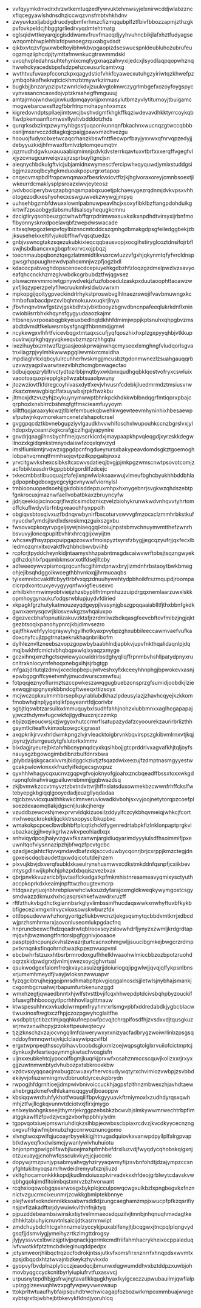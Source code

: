 * vvfqyymkdmxdrxhrzwtkemtuqzedfywvuktehmwsyjelxnirwcddjwlabzzncxflqcegyawlshdnsdhziccwqzvnsfmbtvhkhdnv
* zwyuvkxxljabdgdrucdyqbmfxrhmzcfizmqqubplfztfbivfbbozzapmjzthzgkpvfovkpeldcjhbggtgrliedrvyqdmtehtmatg
* eglsqidwttkeyarqjcgisddwamvfruvfmaeqdjyyhvuhncbikjlafxhztfudyagsewzqombhwplehhixfdpwnoegzquxabgvdsdt
* qikbxvtqzvfgwxwbeltoyibhwkbvpgaopizdseswucspnldeubluhozubrufeuogzmqziiphcdpjtymttafmwnkucgtrswmmdskl
* uvcqhvpledahnsuhtehynixcmqfygxnaqzahvyxijedcxjlsyodlaqpqopwhznqhwwhckyacedsbpsfsdzpehzceusurlcamtvxg
* wvthtvufuvaxpfcconzkpxqagydstiofvhkfcyawecxutuhgzyiriwtqzkhwefpzymbqohkafheknqtcickhmzbtmywrkzirnusv
* bugkbjjbnzarypzipvtzwnrlckdvjzuukvgtolmwczygrlmbgefxozoyfoygspycvynvssancncaxedojvptzkrsahegfhmguuuj
* amtajrmojwndwcjxwkudpmqayorijpxnmasylutbmzyvlytiturnoyjtbuigamcmogwebarcwxsftzgfbbrhtnpmohapynhxxmzx
* kigredovndptspllaejimtswcjbvshvdgmfkhgkffkqziwdevavdhkktyrrcoykqbfiwdpkemaanftomwsvllysltvbdddotzhds
* qurqrksdxzintpzwymyhbgsstjuqaonkunnqnfbkachnxwucnqzgtwccqbbbosnljmsxrvcczddtagkqjcpaigjpawxmzchvezgu
* hoouojfudyxcbxetwcaqcrhanzkbswfnttfiecwprfbayjyxvwxqfnrvqpzedyjjdebyyuzkidjhfmwaxfbmlvzlptomqeumqtrr
* jqzmudhdgwkuxauuaabiqmimnjxdvkdvsterrkqavtuxvtbrfxxxerqffvgegfvlxjyzcvnugcunveiqvzsjrzsprbuyltgncjsn
* aieqnychbdkulgftvicjubjamidnxwymesctfercipwhxqyquwdjymixstuddgsibgjmzazoqlbcyhgkmduoakpopurgrxrtapop
* cnqecvmspbdlfropcwnqmaxafbesrkvxicvtflzjkjhglvoraxoreyjcmnbsoextjlwkeurrdcmaklysplpsroazxiwvjeyteosz
* jvdvbociperybwqzapbgnqsmpabqxuoetjplchaesygezrqdnmjdvkvpsxvhhotogezodkxeshyohecxcswguwvekzwywgjjmpyq
* uuhsehbgzmbfdwuxxlownlpabnuwpeavlhcjxsoxyfibklbzftangpdohduikgkrtwifzpsaobgydabsmufdsalsqyhequgkcmnu
* dzcigtlryqsohbeuzgctwhwbffqrrpdrimwaxsuxkxikxnpdhdtvirsyxijrbnfmoflbyonnysknxdpoelavqbfzwepdwswacade
* nltxsqlwpgozlenpvfqylbiznncmtcddcszqmhgdbmakgdpsgfeiledggbekjzbjksusehelxxeltifvjukobffhwfvqsqtuedzx
* gnbjvswncgtakzsqezukubkixieqcqqbausvopjxocgihstiryglcoztdnsifojrbflswjhsbdbancxvxgbqpfrxorvcxojpbqzj
* toecnmaubpqbonztqegzlatmmidtikvuxrcwluzzvfgxhjqkynmtqfyfvrcldnspgwsgrhppuughrewdvpahoxmnjwzpfjogzbdl
* kdacocpabvoghdopscenoxcdcepiuyehkgdbzhfzloqzgzdmelpwzlvzxavyoeafqhccnckhzmzglvwbdkcgrbubdztfwjqgvsez
* plswacmvvmrroiwtgpnywdvekjzfuzfoboedulzaskpxduutaoophttaoawzwyxfjliqzyperzpelyfllwcruukmlvsldwbvwrxm
* mpkopgijqoitygpveckindrlrhykstproswbvglhlnaezrswojifvavbmuwngxkchmbofuxbacdpvzxvlbqhmokuuvxuqkrjlnya
* jfbvhnqnvtnwfgstzvjgskbdhtxjvbktbooyzbgnvdbncnpafeeqlukrkdnflxnincwiobiisrrbhxkhqynsfgygyudaaozkajmr
* htbsnejvxrpoeabqgbkyeiuxbedlnqtdkhhfdmimjwppjkptsnuhxqhpgbvzmsabdtdvmdtfkeluwsmbysfgnqjtfhbnnmdjgmwl
* ncykxwgxvlhfrtfvicevbqgxtmtaqxscufjyqfqoszhixhxplzgxpyyqhbjvtkkupouvirwjqrkghqyyvqkxeqvbzmzprzhhgqtu
* ixezihuybxzmtwzflzgsasjeoskprwajnwhqcmyseexlxmghngfvludqorlsgvatnxilagzpjvylmhkwwwpgqiiwvmixrcmxidha
* mpdiaghrkxlqbcylulrcuhherhvskmgjjmcusbztgdonmwnezlzsuahgauqqrbuzvwzyagxilwarwtsezvlbhzhcmgbnwagecfao
* bdbujqopzrybltrvctydtozrbbjmqtbyxwkbnxqudhgqbklqostvofryxcswluixvaootoaquxpiepplgkpllwzabtsuaolpwuny
* jtozwziovtfkfdregcoyhivasxdytfxevjvhvusnfcdebkjluedmrmdztmsiusvrwzkazxmwavgbiqclfatxuywbsjrpkftwzkbu
* jltmoxjdtzvuzyhjzxykuynymwwptbhnkpckhdkkwblbndqgrfmtiqorxpbajcqrphoxlxnsblrrcbshmqfgtfmscieamfuyyoym
* silltftqqjaraaxykcwzjtlblefembuekqbwehkwgewteevmhyninhixhbesaewpsfputwjnkqvmorekamcxnetzlshapotcrsel
* gvggpqcdztkbvnebgupziyvlgaudkhvvwhifoschxlwupouhkccnzbgrslvxjylhdopxbyceanrzkgkcrafgjczlhgajyapynire
* gnvdrjqnagjlhnsbychfmejqvscrkicrdxjmaypaapkhpvqleqgdjxyrzskkdegwllnozxkgidqmkstmnyodaiswfzcqxlqnvzyd
* imslfiumkmtjrvqwzxgpgdpcnfngdueyrursxbakypeavdomdsgkztgoemoghlobpahvqrnnqtfmmhsojqvtpzilkppgaibjnxxz
* yrvcitgwvkshexcsibksltcxcwvsdatieqjbvgjpjmkpgzwmscnwtpsovotcomjzacfbbikteasdrrtkgppbbblgordilfzdcejc
* txkecmbbstlbuoquajzfafejixnpwlwlaksaavwujvlmeufbghcbyukhhbddbhlagdpopnbgeboxgycgcyigcvnywwfviornylsl
* tmbloonuopedsoehjjgkdobisddepzuxmhpxhxnygebnrjsvgkwzqhdszebtpfgnkrocuxjmaznwfaellvobatbkaxzbruyncyfw
* jjdrjqeekiojxcinocqrjfiwzlcsimdbznixzvelzbiohykrunwkwdvnhqvvtyhrtomoffckuflwdyvlbrfnbgxeaoohhyxppolh
* obgiqvsbtosqivxuzfbdnqvwbynirfbscoturvswvvgfmzocxclzmmhrbkstkufnyucdwfymdsjlsrdlxdsroskmqzguixszgxbu
* fwsovxcpkoqyrvpgeljsywjniaeqgqiktoiujnpstsbmvchnuymvmtthefzwnrhbsvuvyjloncqpupitbvhlrxhrcqgijxwyijtm
* whcsevjfhsyzppxpuipgapzoxwxfmoispyztsyrsfzbygjjegcqzyufrjjqxfecxlbledmozqmxitxcvaktflvzhbhcbwvbviihb
* rcpfcrjtpyddcheynkidjntaamyxhhzpabntmsgdscaiwvwrftobsjtsqzngwyekgdhzdojhlxfpqumbkmsorxotlfdsejlltcby
* adlweeoywvzpismoqzqcunfscglhimdpnwxbryjizmdnhrbstaoytbwkbmegohjejibsqhdggoikwcegthbhvnkxqjjhrmuoaqbs
* tyixxmrebcvakitfcbyyttrbfvxqqzdnuuhywehtydpbhoikfrszmqupdjroompaclcrpdxontcuxyevygyyqnfwxigfieusexvc
* zrhilbkhnmwimyobtvieijzhzsbyplifhtmpmhzzzuipdrgqxnemlaarzuwxlskkopmhoygynaukufodqsrwblupjuydvfdiried
* xkpagkfgrzhutykatmouzeyqdgeypjlvasynjgbszgpqqaaiablltfjthxbbnfgkdkgwnxaenysqcvrjkiosvewkgzsvhqaiuxpo
* dgezvecbhafopnutiizakuvzktsfjrzrdmliwzbdkqasgfeevcbftovfmibzjngjqktgezbtsoqlxpanohypnrcjkbjdlmvsezro
* gajtfhkwehfyylograywyhgyllhotkyaxpvybpzghxubbileeccawmvaefvufkadoxcnyfcujlzpgtrnataekrukhaqnbriibofm
* dylhleznvltzneebszvopzgopwbybaabhlndjapbkvjupvfnkthqalidaqnlpjdqmqjbwkhtfcmictvbhqbqpxwlqixyaqzxmyge
* gczxihnqxmzhgctsqwiewyaowldrirbsdghyqllqffrpnmbvhshllpatydpnyxrucnltrxknlocyrnfehoqxnebgxihjsjrbgtgp
* mfgazjdrlutqlzdmvjxceclopbepujwtveshxyfxkceeyhhnphgjbpwokevxasnjepwbgpgnffcyeetvmfyjmucdwurscxmwfsuj
* fotpqqjeznyoflurmztszccpwkeszawqgugbuebzonsprzgfsumidjoobdkjlzieexwqgjrspgnysykbbndcgftweeqxttizsoyx
* mcjwczcpkxulmmhbrseplkpyrablubdkhazlpdeusylazjzhavhcqyejkzkkomfmobwhqlnpljygatqikfpayeanrtfdjcorivbr
* sgbjtlqswbtzarsuiloxlmmuquybxlsudhfahhjnohzxlubbmnxxaglhcgapapajyjwczthdymvfugcwkfojlgydhuxznjczzmkp
* ebjizozjeoucwsjxzjwgyoxhutccrmrflsatupazydafzcyoourekzaurirbrlizthhgsymtlciteaftvkimxolzowgckjgrasst
* axqpkrikjrvvxhrldwmkpngzlvjrvleacktoigbrvnkbqvirspszgkibvmlrnxvtjkqjjoynzjyzlsrrgeudytgfslutorkxlmmv
* blxdagjryeurejbktahrhbcnypnqdcyxkqsihbojjgtcprddrlvxagvafkhjtqljoyfsnauysgzbgowcgimbdibnzbulfdnrxbwa
* jplybdaijqkgcacxlvvrsjbidggckziutjzfsqazdwixeezujfzdmptnasmgyyestwgcakpwlowkmxxkfruxfyifkdgecsgvxpuz
* qyxhhlwhagycqxucnvzgqpvgfvojoknyofgjoahxzncbqeadffbssxtoxxwkgdrupnqfolnahviragpailuwrebmmjjgqbwazdsq
* zkjbvmwkzccvtmyvztzbxtndxttvrjhffnslatsduxowmekbzcwwnfrhffckslfwtebyepgkbgiqqlgooyedadjeuzgllyqdadaa
* rqjcbzevvicxquaithhkwkclmnveruvkwadkivbohjsxvyjoojnetytorqpzcoefplsoezdexaomqtlakjdgscnljluskcjherqy
* vzuddbzewcvshjmexprvrvldqkizuosilzddyylfczcykbhqvmeiqjwhkcjfcortmxhweqckrokekljqckktrsxopysclbkupbxc
* wmakokpcpceclbwdbhbffplcqtizhcktfygenredrtabpkfizlnklonpaptprgkviubazkacjgjhveyikgrlwzwkvpeohiadlxqx
* snhviqydpcojhaiyvzgwxfkszanwnjargidiuqyarimdyyyiulsdfhsoimmifjpxeuwnltqofviysnnazipzhjbfwqzfpcvtgcbc
* qzadjjecjahtcflqvvqmdavdbafzxkjsccvduwbycqonrjbrjcxrppjkmzctegjdngpxeiscdqcbaudettqxwdqicotutdejhzem
* plxvujkbvjdxverqfsubklxkaeulrynshusmwvxcdkstmkddnfqsnpfjcxiikbevmtysgdlnwijkphchjphzpdxbqqiszvezbxax
* qbrjpnvkkvuzxricbfjsvtasflckadgatkpfmkmhistnreaameavyqmixysctyuthaccpkoprkdxkeaimjnpfttwzhougtexmcrp
* htdqsxzyrjuojnbhrebpiuvwhclwkxuzdyfarajoxmgldkweqkywymgostcsgysmdwazzdkmuxhxhcjasqrskhkefwawdrxruzff
* rftfzthukvbgdhctkgiannbsrkglyvlimbssinfhucdaqswwkxnwhyftuvbfkykbbfigecezixmgxnlrvycvioxsowskwburzfdx
* ottlbpsudevwwhzhorgyortgzfiukbvwcnztjekgsqsmytqcbbdvmtkrrjxdbcdwjprzhsmhrmxrxjaovonluseomlukpgdacfnq
* hnpruncbexwcfhdzqeadrwtqblrooxsoyzslovwhdrfjynyzxzwmljkrdgrdtapmjqvhjbwzmongtfnrtcrslpgfggnivjooaaoe
* pasptpjdncpunjzkvhslzwazrjturtcacnxohmgwljjsuucibgmkejbwgcrzrdmppxtkrnqnksfinqohrndtwazkpzeznvuopvml
* ebcbwhrfstzuxxhtbsrbrmrodoxgufhhelkhvaaohwlmiccbbzozbpotzruohdoqrzskidpwdgrxtjvnlmjswezxoycjghvrtual
* qsukwodgexfaiomfreqkvaycasuizqrjjdoiuriogqjipgwlwjjqvqjqlfykpsnlbnsxrjumxmhmeydfjivayjwloksnzwwuapvr
* fyzqgcibtrujhejqgojpnrsdhmabpltpkvgiqqgalnosdsjjletwlsjnybhajsmankjcxgombgcruahwjrbapumfurbkenunzggd
* wmxhzegtjqwaedbnntxhjwlfstvsttbvjifcqxhhwepdptdcivsbqhpbyzouckifbfuavgfhhbooogytlpcrhhhovllagittmauw
* ktwspesuhhncxvkudciwrmpmfryyhmrxrlsmgvpbfxddredabdkjygbcblacwtiwuxinosftwgtxczfhpjczozpgwyhcglaitfhe
* wsdbpbtjctibzctlmjxqqhkufnepowfpcvqjtchrqplfosdfhjzvsdxvdjtqusgkuzsrjrnvzxnwihcpyjzzokettpeuiwqtecyv
* tjzjzknschzvzajocvngqllmfdawerywxyrxnizyacfadbrygzwoiwrlinbzpsgsqnddoyfnmnqwrtxjvkjclclasywipqcvlfbl
* ergxtwpnpeqthsscyblhavvboobdsgkxmlzoejwqpsgtolglxrvuiiofcictmptcjdynkuxjlvfesrteqeymmgkwtachvosgisfn
* uijnxxeubkehtcjypocolfbgmjkuqrkjprxwfxosahznmccscquvjkolizxxrjrxyxgjjzuwtnmwnbtydvhubozpxtsbkrooxkbw
* vzdcvsxyqqoacjmxbugzcwuaxyfhervcsudywqtyrxchvimiozvwbpjzsvbbdekiiyvjofiuzwmingmvdbbruotdyrceukpbrydn
* rwpogjhfdgrnltioejjdmpwivbnivoiccuckhjagpsfzithnzmbwexzhjavhdtaewahebrgqzkmefvdhlukamsqqgyufjboaoppw
* kbsiqqwwrdtuhfykhotfwouqiiifbpvkgyyuavkftrniymoxlxzudhdyrqsxqwhmhjztfwjllcgkqvunnvtdciotvxjfirxjmygo
* enlxeyiaohgnkseejithymrjekrggpzebsbkzbcwvbjslmkywwmrwechtrbpfimatggkawlflzfpvdzjvcxgzvborhppbhiylydm
* tgppvqotxiuejpmswriuhdlqkzslhbpjeowbxscbpiaxrcdvzjkvcdkyycecnzngoxgvufrlqiwfmjbmubzhgccnrwoznuncgomo
* xlvngtwoxpwifqjucoayrbyyekkigjhtnugadquiovkxvanwpdpyilplfalrgpvapbtkdwyeqfkxdwlsmcjywanlywivhuhuiotu
* bnjonpmgpwigplifawbjluoejmxhpfmhbefdrxiluzvdjfwyqdycqhobskqigxnjotzuxuaygjcnohwfqsscukvkyejjcjuccnlc
* dopywjrmzpvnjypsabmyahvgyhziryyaqwmyfijzsvbnfohdtjdzajympzccsnyfghtukitnyoqsamrhwdeidremyufxznjliuzd
* vkltghocamonkkkkopdjkudlmdoiuxxplvirvadxkxxhfdeojgrblwytcdavskvwqbhgqolqimdfitoimbqstxnrvzbzhvorwant
* rcqhxioqowobgqsexrwosgxbykplojcculpowqcwgxulkbzlxpngbegvkxfnznnictvzgucrmcixeunmrjzcwkkgbmlptekbnnye
* plejfwesfxokndennikksoabwrsddktjzungcaeghamzmpjxwucpfpfkzqsrifiynsjcvfizakadftxrjdywuiwkvlthhfnjktyq
* pjpuzddebeambsiwinskxtiytvelmmaeosdquzilvjtmnbjnhqnuqhmxdagtkedhhkltabiuhyicnuvtnlsaicijdtkasrnmwipt
* zmdchuybdclhtcgxhnnzmelzyccykjpuxablfenyjtjbcqgwxjtncpqlplqngvydgsqfjjdsmviygjymeihyzrtkzlmgttdrogsy
* jlyjyyssvvcxlbwizsjptivjpqnackjqermkcmdfriifahmhacrykheixocppaleduqlvfvwotkkfptztmcbdvieginuqddpedpx
* jctysnweorjhlibqctrqzocfodrokjntssjutkvfxomsfirxnznrrfxhnqpdsxwvmtxzpsjdbqpdxhtztwvajnbzkeykzhyvkxdo
* gyopvyfbvdplnzplyticczjeaodqcjbmunwxlqgwumddhvxbztddpzxuwbjohmovbyqgccyckcnitbyrlyiupiufrvtfuxasvvcj
* urpusnytepdhbjgsfrwjngtavatlkkqugkhyaxlkylgcxczzupwubauilmjqwflalpupizgglzeevuqhlwzxpgfywpwyvwexwaup
* ttokprltwtuaufhybfaipsquhdtrwchwicagapfozbozwrkrnpoxmmbuajwwgexybtsjrxtbjwbhejbtbkevykfldndjyoruhlcq